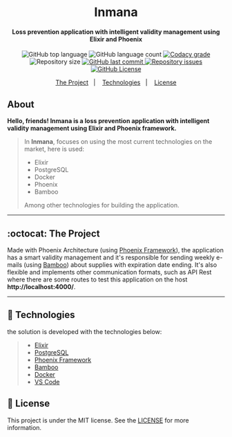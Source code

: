 <h1 align="center">
    <br>
    Inmana
    <br>
</h1>

<h4 align="center">
   Loss prevention application with intelligent validity management using Elixir and Phoenix
</h4>

<p align="center">
  <img alt="GitHub top language" src="https://img.shields.io/github/languages/top/joaoeliandro/inmana.svg">

  <img alt="GitHub language count" src="https://img.shields.io/github/languages/count/joaoeliandro/inmana.svg">

  <a href="https://www.codacy.com/app/joaoeliandro/inmana?utm_source=github.com&amp;utm_medium=referral&amp;utm_content=joaoeliandro/inmana&amp;utm_campaign=Badge_Grade">
    <img alt="Codacy grade" src="https://api.codacy.com/project/badge/Grade/691b85e51bf240b997ae6ff82ea41590">
  </a>

  <img alt="Repository size" src="https://img.shields.io/github/repo-size/joaoeliandro/inmana.svg">
  <a href="https://github.com/joaoeliandro/inmana/commits/master">
    <img alt="GitHub last commit" src="https://img.shields.io/github/last-commit/joaoeliandro/inmana.svg">
  </a>

  <a href="https://github.com/joaoeliandro/inmana/issues">
    <img alt="Repository issues" src="https://img.shields.io/github/issues/joaoeliandro/inmana.svg">
  </a>

  <a href="https://github.com/joaoeliandro/inmana/blob/master/LICENSE">
    <img alt="GitHub License" src="https://img.shields.io/github/license/joaoeliandro/inmana.svg">
  </a>
</p>

<p align="center">
  <a href="#octocat-the-project">The Project</a>&nbsp;&nbsp;&nbsp;|&nbsp;&nbsp;&nbsp;
  <a href="#rocket-technologies">Technologies</a>&nbsp;&nbsp;&nbsp;|&nbsp;&nbsp;&nbsp;
  <a href="#memo-license">License</a>
</p>

## About

**Hello, friends! Inmana is a loss prevention application with intelligent validity management using Elixir and Phoenix framework.**

> In **Inmana**, focuses on using the most current technologies on the market, here is used:
> - Elixir
> - PostgreSQL
> - Docker
> - Phoenix
> - Bamboo
>
> Among other technologies for building the application.

---

## :octocat: The Project

Made with Phoenix Architecture (using [Phoenix Framework][PhoenixFramework]), the application has a smart validity management and it's responsible for sending weekly e-mails (using [Bamboo][Bamboo]) about supplies with expiration date ending. It's also flexible and implements other communication formats, such as API Rest where there are some routes to test this application on the host **http://localhost:4000/**.

---

## :rocket: Technologies

the solution is developed with the technologies below:

> - [Elixir](https://elixir-lang.org/)
> - [PostgreSQL](https://www.postgresql.org/)
> - [Phoenix Framework][PhoenixFramework]
> - [Bamboo][Bamboo]
> - [Docker](https://www.docker.com/)
> - [VS Code](https://code.visualstudio.com/)

## :memo: License

This project is under the MIT license. See the [LICENSE](https://github.com/joaoeliandro/inmana/blob/master/LICENSE) for more information.

[PhoenixFramework]: https://www.phoenixframework.org/
[Bamboo]: https://github.com/thoughtbot/bamboo